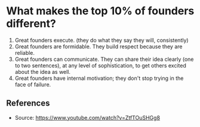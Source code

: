 # What makes the top 10% of founders different?

1. Great founders execute. (they do what they say they will, consistently)
2. Great founders are formidable. They build respect because they are reliable.
3. Great founders can communicate. They can share their idea clearly (one to two sentences), at any level of sophistication, to get others excited about the idea as well.
4. Great founders have internal motivation; they don't stop trying in the face of failure.

## References
* Source: https://www.youtube.com/watch?v=ZtfTOuSHGg8